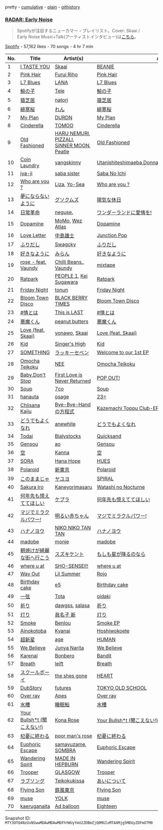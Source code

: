 pretty - [cumulative](/playlists/cumulative/37i9dQZF1DX4OR8pnFkwhR.md) - [plain](/playlists/plain/37i9dQZF1DX4OR8pnFkwhR) - [githistory](https://github.githistory.xyz/mackorone/spotify-playlist-archive/blob/main/playlists/plain/37i9dQZF1DX4OR8pnFkwhR)

### [RADAR: Early Noise ](https://open.spotify.com/playlist/37i9dQZF1DX4OR8pnFkwhR)

> Spotifyが注目するニューカマー・プレイリスト。Cover: Skaai / <br/>Early Noise Music+Talk\(アーティストインタビュー\)は<a href="spotify:show:5ILS4cRYK00Zs2ISBiAWCF">こちら</a>。

[Spotify](https://open.spotify.com/user/spotify) - 57,162 likes - 70 songs - 4 hr 7 min

| No. | Title | Artist(s) | Album | Length |
|---|---|---|---|---|
| 1 | [I TASTE YOU](https://open.spotify.com/track/4prrM0vuNMER7rQeZEiAHq) | [Skaai](https://open.spotify.com/artist/4L05lOQs0iZSVhrnnqS66E) | [BEANIE](https://open.spotify.com/album/0Unuh962T4V4QakKGMahUg) | 3:10 |
| 2 | [Pink Hair](https://open.spotify.com/track/62ZXOrUNBpa5DAiP3tE19s) | [Furui Riho](https://open.spotify.com/artist/6OgsusVzVrkzCvbXpv6GWh) | [Pink Hair](https://open.spotify.com/album/2M6ubuh4ne6Vjvrx8MUs2t) | 2:57 |
| 3 | [L7 Blues](https://open.spotify.com/track/3jlz3hv1rjQZSrrAtoRlXR) | [LANA](https://open.spotify.com/artist/4dEHIhldHT2U8CMQ6nNgDT) | [L7 Blues](https://open.spotify.com/album/4hACNva5MygOCnqS3xaTvg) | 2:21 |
| 4 | [鯨の子](https://open.spotify.com/track/1b1XlfWkqe6bAsi5go0Ppg) | [Tele](https://open.spotify.com/artist/2DesRdo7rppo0VC8cR3vsf) | [鯨の子](https://open.spotify.com/album/72OedMUACIRxK4gVHnPgKB) | 4:13 |
| 5 | [猿芝居](https://open.spotify.com/track/3LY9pxrkW6J3TTAL5ZwNuI) | [natori](https://open.spotify.com/artist/6WmXWHmfBMhupyIs8MSqtu) | [猿芝居](https://open.spotify.com/album/70T4FWkth5x4r4cAfUSxR7) | 2:55 |
| 6 | [緋寒桜](https://open.spotify.com/track/5sULK6Cv3JPYLNPhqvgtVh) | [れん](https://open.spotify.com/artist/2Hf3gzOBTpBaL0SqyPjX8m) | [緋寒桜](https://open.spotify.com/album/5eM2SDlq56qbYfuPTrgqsp) | 3:13 |
| 7 | [My Plan](https://open.spotify.com/track/2MKuMuQZbLOW16zXQksZse) | [DURDN](https://open.spotify.com/artist/5u1MCRvQ3cA2Y9BpLSZIeg) | [My Plan](https://open.spotify.com/album/5tnh0GwxdYRH5aVxVBm52e) | 3:43 |
| 8 | [Cinderella](https://open.spotify.com/track/3X5C1Q3V5dIsIKq2Duj0PK) | [TOMOO](https://open.spotify.com/artist/6rm1uaZjykvKCobTzRPs35) | [Cinderella](https://open.spotify.com/album/5OSFxPHnLpbNav9WmFU9VK) | 4:35 |
| 9 | [Old Fashioned](https://open.spotify.com/track/6ZWKRmmYetfk6LsEVbSIk6) | [HARU NEMURI](https://open.spotify.com/artist/3cn7Ujrlj3rdyuqmOYhBJT), [PIZZALI](https://open.spotify.com/artist/5AIqzRLM5XgtjdCjnbvJx7), [SiNNER MOON](https://open.spotify.com/artist/7uNmdZ8FJkmZjsHEQWM5Xw), [Peatle](https://open.spotify.com/artist/0iIymgyAW3hH5oY7kRMVsp) | [Old Fashioned](https://open.spotify.com/album/3Rv9kwdTjYAdyUsVLz2gZh) | 3:19 |
| 10 | [Coin Laundry](https://open.spotify.com/track/1qvK4SiFWA2wKKyPF6RR32) | [yangskinny](https://open.spotify.com/artist/3VVMRDGpbQR2SK9nHX3DW5) | [Utanishiteshimaeba,Donnakotodemoyurusarerutoomotteita](https://open.spotify.com/album/7dj8tTCDJt5KRM9rqCsPbb) | 3:42 |
| 11 | [jya\-ji](https://open.spotify.com/track/11cyQJ1nsaOPoIfQRqUZep) | [saba sister](https://open.spotify.com/artist/2E9ODwADhw1qvfO9BXAkGX) | [Saba No Ichi](https://open.spotify.com/album/4h0gEOGeWn8Dc22RJ0McFN) | 2:35 |
| 12 | [Who are you ?](https://open.spotify.com/track/5BbgSQt406V1N0G3S7sYWs) | [Liza](https://open.spotify.com/artist/2lt6QQR32fKGBooeTvd2wd), [Yo\-Sea](https://open.spotify.com/artist/0ayU6CR43tInomJqB9JfRw) | [Who are you ?](https://open.spotify.com/album/1itmOBTEkREB9z5WCRRfJX) | 2:56 |
| 13 | [夢にならないように](https://open.spotify.com/track/3akniqbPdq5nhh19QtxAq2) | [グソクムズ](https://open.spotify.com/artist/2pApTGoH8Np1rgRBPu4WJk) | [陽気な休日](https://open.spotify.com/album/6j9nxtP0BmchrWc9JkBT2G) | 4:28 |
| 14 | [日常革命](https://open.spotify.com/track/1Ej4gvxiMMXtD8uDnADCTT) | [neguse.](https://open.spotify.com/artist/7jiFTNRWSw8zYgUj9wNJld) | [ワンダーランドに愛情を!](https://open.spotify.com/album/52s8JzniZA0dZA1D6sQOih) | 4:33 |
| 15 | [Dopamine](https://open.spotify.com/track/6IR2NAuk2mkpGS1MeOkKJw) | [MoMo](https://open.spotify.com/artist/5gwaQTfKLp93WjE9qllzRW), [Wez Atlas](https://open.spotify.com/artist/6fDdl8sluLiRg4fbrqMoeQ) | [Dopamine](https://open.spotify.com/album/7sNLkCLjRzBFvRMa8qj1eD) | 2:24 |
| 16 | [Love Letter](https://open.spotify.com/track/0p771me5mgbzHgZekj3iXD) | [中島雄士](https://open.spotify.com/artist/2FRIJWTtnozd9tZ0jH8CmN) | [Junction Pop](https://open.spotify.com/album/6Fm1I5GiQwoxjYTXPZS4f9) | 3:44 |
| 17 | [ふりだし](https://open.spotify.com/track/56wpNTB0ormf1aja4r2OFX) | [Swagcky](https://open.spotify.com/artist/7b7V60vgvYGdfrPmCYHfrj) | [ふりだし](https://open.spotify.com/album/5kRfjdpnQwvgn25RrUofl6) | 3:35 |
| 18 | [好きなように](https://open.spotify.com/track/3tLyaiz0o1oKcibp8NaZK3) | [みらん](https://open.spotify.com/artist/2yfpy1pbfniKZ3I4rMjKnX) | [好きなように](https://open.spotify.com/album/6vvPUBVIrAEPXB9nkrhmsX) | 3:15 |
| 19 | [rose \- feat\. Vaundy](https://open.spotify.com/track/72DWkd9AazMHYDafzpq4XF) | [Chilli Beans.](https://open.spotify.com/artist/48apiuEaHdddhdRvfFjPB7), [Vaundy](https://open.spotify.com/artist/2IUl3m1H1EQ7QfNbNWvgru) | [mixtape](https://open.spotify.com/album/3kbR4fhps595HxImAmVHvY) | 3:07 |
| 20 | [Ratpark](https://open.spotify.com/track/451krgfVbiNmFxAIXTGQjL) | [PEOPLE 1](https://open.spotify.com/artist/2llRPLPOCvnAiUozItvPsU), [Kei Sugawara](https://open.spotify.com/artist/7xlTOxmnztZVNgoPlMV6YS) | [Ratpark](https://open.spotify.com/album/3B88ap6PgLfLt41faNFPsN) | 3:32 |
| 21 | [Friday Night](https://open.spotify.com/track/59O01qCMVHWOsyJRHpKPNL) | [tonun](https://open.spotify.com/artist/4eF1tYcUa9voNDX7xVTrZG) | [Friday Night](https://open.spotify.com/album/6dNszo04S4P26VRdTUGP0K) | 3:31 |
| 22 | [Bloom Town Disco](https://open.spotify.com/track/4KAFgQqkNSPdDAyeMLvUE7) | [BLACK BERRY TIMES](https://open.spotify.com/artist/4J8XXHJfFASivijCfQwIj7) | [Bloom Town Disco](https://open.spotify.com/album/4U25KH02PxTYHtRSsIVp2G) | 3:34 |
| 23 | [\#情とは](https://open.spotify.com/track/4Lf4diEdzh2jwa9TnXxxjE) | [This is LAST](https://open.spotify.com/artist/4wW9Mak1gx2PnswYDpHmA1) | [\#情とは](https://open.spotify.com/album/6cC8UvmqdRY7BuTwsksak6) | 4:50 |
| 24 | [悪魔くん](https://open.spotify.com/track/1dfN1UyFFMMnUf1nb0glwG) | [peanut butters](https://open.spotify.com/artist/54hEgY8Ut3i0OriX1fELbP) | [悪魔くん](https://open.spotify.com/album/5kSNrVSQsOCifIzOQkNzuB) | 2:42 |
| 25 | [Love \(feat\. Skaai\)](https://open.spotify.com/track/33WmukupZpPsnobClDyZzs) | [yonawo](https://open.spotify.com/artist/61VsO6rn8khCQDSRp8tTeZ), [Skaai](https://open.spotify.com/artist/4L05lOQs0iZSVhrnnqS66E) | [Love \(feat\. Skaai\)](https://open.spotify.com/album/3CTierTEtJQyHX3s6XlEUd) | 4:18 |
| 26 | [Kid](https://open.spotify.com/track/7zKieV1uXBhucwmYM4sCzW) | [Singer's High](https://open.spotify.com/artist/4xI10jfncyX27yytrVJ2Ar) | [Kid](https://open.spotify.com/album/2yoIDnfb9b819VS5hsh9MZ) | 3:30 |
| 27 | [SOMETHING](https://open.spotify.com/track/0YUWGLoMy9Uc2W0HiBHtmp) | [ラッキーセベン](https://open.spotify.com/artist/6i96AnwBuNfWOyMz7OHYWx) | [Welcome to our 1st EP](https://open.spotify.com/album/65z861iUxO3B5gmr57bco5) | 3:18 |
| 28 | [Omocha Teikoku](https://open.spotify.com/track/3WpKIipnEpE5hSDbjqTnne) | [NEE](https://open.spotify.com/artist/1gh7KnvnbRnc1gXEPuV8KH) | [Omocha Teikoku](https://open.spotify.com/album/43wX4DrD0IYYtMhlfiYevx) | 3:02 |
| 29 | [Baby,Don't Stop](https://open.spotify.com/track/3xK3nC2M3FqxLBJ4MnXITr) | [First Love is Never Returned](https://open.spotify.com/artist/5TSbFJ8iUw0NTXGU9cmasG) | [POP OUT!](https://open.spotify.com/album/1VfpN0zgdLujwepllGpJVo) | 3:09 |
| 30 | [Soup](https://open.spotify.com/track/6UHbnHQHQcFlhtEVwOVVQT) | [7co](https://open.spotify.com/artist/6NufSYYINeynKg28cGEB2p) | [Soup](https://open.spotify.com/album/0wp5HjYpk5v6SLU8QUmDjX) | 3:30 |
| 31 | [hanauta](https://open.spotify.com/track/4jup6UZ6V2MJ94Ji0AB7hk) | [osage](https://open.spotify.com/artist/4PC4yqIacQxiKL43y2Ml5x) | [23=](https://open.spotify.com/album/4ZD1VhC0IGaLac9meKgNii) | 2:54 |
| 32 | [Chiisana Kaiju](https://open.spotify.com/track/4bnNLpqdv1N5SjtWzmLhL7) | [Bye\-Bye\-Handの方程式](https://open.spotify.com/artist/6IIf2Pbh4lI8Jz7MvknzIf) | [Kazemachi Toppu Club\-EP](https://open.spotify.com/album/7yr0HcSzr5QYJ57Z9FuUJU) | 3:03 |
| 33 | [どうでもよくなれ](https://open.spotify.com/track/1HloaDHtP0xBQOsG7iUdX0) | [anewhite](https://open.spotify.com/artist/1t3Ztvll4l7XhrpkePZKfM) | [どうでもよくなれ](https://open.spotify.com/album/2KRvTKJjSSuSIxyfqzvtj7) | 3:27 |
| 34 | [Todai](https://open.spotify.com/track/1Zcmka6ZS0KHmFSvEJdQSZ) | [Bialystocks](https://open.spotify.com/artist/3y24PAHjsJ3rWvMWERM7Oe) | [Quicksand](https://open.spotify.com/album/2Lb2A5WI9ti7WlJG8f1Gte) | 2:54 |
| 35 | [Gensou](https://open.spotify.com/track/1CXHyiojJVoZFDBtrhqWvz) | [ao](https://open.spotify.com/artist/5NUhVvh0ERaLUcVqbUfDhK) | [Gensou](https://open.spotify.com/album/6cn5LTnUmif9ro3cgI3Va6) | 3:03 |
| 36 | [空](https://open.spotify.com/track/1lwv5k50GkovuXJLFzm6lG) | [Kanna](https://open.spotify.com/artist/47U5PirBYuleMsuD307qej) | [空](https://open.spotify.com/album/45BX1MKbn08yZfKpApLo0v) | 3:09 |
| 37 | [SORA](https://open.spotify.com/track/3dGWJ8UlemnEV4WycKW3hd) | [Hana Hope](https://open.spotify.com/artist/0HRps5F3fAsPL6QmFCdK7a) | [HUES](https://open.spotify.com/album/019fqb5ajmLWkD57gViVvo) | 2:52 |
| 38 | [Polaroid](https://open.spotify.com/track/7e1jexFzFNed1Ovw45S798) | [新東京](https://open.spotify.com/artist/4z1tFGABx36ganyB3MZEK0) | [Polaroid](https://open.spotify.com/album/0VxTDHLoZJmKFCKsxUjBYf) | 3:14 |
| 39 | [このままじゃ](https://open.spotify.com/track/2HIp2q3CAjJTxSsVfEKlni) | [ヤユヨ](https://open.spotify.com/artist/0JUlkKazTRFzIGvtMe1d1c) | [SPIRAL](https://open.spotify.com/album/3YS2w784zqJBCAVGbsubJW) | 4:33 |
| 40 | [Sakura Iro](https://open.spotify.com/track/3gJXVq7BuBcZIdiTbPWwU2) | [Kaneyorimasaru](https://open.spotify.com/artist/5h5smZjPHUEDyYNuafjehf) | [Watashi no Nocturne](https://open.spotify.com/album/7joB2NhzGfyUPa5M71epsi) | 3:52 |
| 41 | [何年先も憶えててほしい](https://open.spotify.com/track/79OJr7RyMwOCupcDtZSX9Y) | [ケプラ](https://open.spotify.com/artist/1vJQ33eLhZQw9PHiHoA8ZJ) | [何年先も憶えててほしい](https://open.spotify.com/album/6si9mH4mbMYsLa8RBRLHCJ) | 4:02 |
| 42 | [マジでミラクルパワー!](https://open.spotify.com/track/1YOQbt8vUObRmTpz0LjTQV) | [明るい赤ちゃん](https://open.spotify.com/artist/4XU1iGcrARM9uqtvGoGuER) | [マジでミラクルパワー!](https://open.spotify.com/album/6RWJVoG6NYfObvpPxvijx6) | 3:22 |
| 43 | [ハナノヨウ](https://open.spotify.com/track/5WwC895TwQsdgxiH9qkuq5) | [NIKO NIKO TAN TAN](https://open.spotify.com/artist/1A6I0Pth32o41Soay7HhZb) | [ハナノヨウ](https://open.spotify.com/album/1NORsBbP4WjmIBG2P8OsCt) | 3:52 |
| 44 | [madobe](https://open.spotify.com/track/0Wv7cs0HUehMsORxNqxsOM) | [monje](https://open.spotify.com/artist/5UqQ3L8MFnpqFHW2oUy56Y) | [madobe](https://open.spotify.com/album/2S6EUHavhFEhjD2bhUAmQ0) | 4:05 |
| 45 | [朝焼けが綺麗な街へ行こう](https://open.spotify.com/track/0tEosCdxAJ0ofky8s2YD71) | [スズキケント](https://open.spotify.com/artist/4LjPOp1UJAb7EKUkW2MLnX) | [もしも星が降るのなら](https://open.spotify.com/album/3iw8C6olIL1pRMezEZCMH7) | 3:32 |
| 46 | [where u at](https://open.spotify.com/track/03wAnOcM3XF4o3dzcvovyx) | [SHO\-SENSEI!!](https://open.spotify.com/artist/6JGm1QXoCHtzV2oKcAu2Xc) | [where u at](https://open.spotify.com/album/5ux6e6jvKDATPiaLHBr3NI) | 2:15 |
| 47 | [Way Out](https://open.spotify.com/track/3skjdXkwKRGOnIZg95PRSn) | [Lil Summer](https://open.spotify.com/artist/2ZcEafNbbvNXalNGKnHRCX) | [Rojo](https://open.spotify.com/album/73H63suVDZJOerme5g7CcK) | 3:00 |
| 48 | [Birthday cake](https://open.spotify.com/track/6PtoEYfD0CoX25YXFfOpVV) | [e5](https://open.spotify.com/artist/5UOj6C1InE5WTmBXNuemt4) | [Birthday cake](https://open.spotify.com/album/2Ic4CpxVql5ZW00ZRHWbcg) | 1:52 |
| 49 | [一弦](https://open.spotify.com/track/05uQEjzJxKTpGXbB0el7lX) | [Tota](https://open.spotify.com/artist/5WIXXPkyVYncLscyUbDrpi) | [oidaki](https://open.spotify.com/album/5ruTjVEuHfYAsVcV53GIU9) | 3:34 |
| 50 | [祈り](https://open.spotify.com/track/7HPycbZx8VSAwN1tOdy4Ty) | [dawgss](https://open.spotify.com/artist/4lERMAZbN3ikLhkJga3NHR), [salasa](https://open.spotify.com/artist/5WcurhZ9M2BpSQWhUC4oPc) | [祈り](https://open.spotify.com/album/7HytM9B1Hbl3MDAMKdE5c6) | 3:37 |
| 51 | [灯り](https://open.spotify.com/track/6KFq8QrhFWxquhE4Kz0SjS) | [眞名子 新](https://open.spotify.com/artist/5LwF68vjoBv2DWlUZNGa0G) | [灯り](https://open.spotify.com/album/5FOzwzqAslUU7oX5HitDW7) | 4:46 |
| 52 | [Smoke](https://open.spotify.com/track/4TaQ2FrgZ8cjjqHyXtdnrn) | [Benlou](https://open.spotify.com/artist/4sECzRxkhQ0LmFaufbgbKj) | [Smoke EP](https://open.spotify.com/album/11G0nq5QtWDxjsd8L7u8m3) | 3:34 |
| 53 | [Ainokotoba](https://open.spotify.com/track/5Uup610DZkCjPXsEoyDyRN) | [Kyanai](https://open.spotify.com/artist/42ogLtXLVjZryRz9j1zvOm) | [Hoshiwokoete](https://open.spotify.com/album/1njyK2fybU7atqcwGkOo20) | 4:23 |
| 54 | [超新星](https://open.spotify.com/track/1LMBCAzPddcDx3rwb3LaSp) | [age](https://open.spotify.com/artist/4LUAh1USHuVZQZsEuovdLg) | [HUMAN](https://open.spotify.com/album/2ff6i92pRXmlG5QpKDOeuU) | 3:36 |
| 55 | [We Believe](https://open.spotify.com/track/76C15TFRqossFXSRyQrxXJ) | [Junya Narita](https://open.spotify.com/artist/2wh4NOBvfcF2S8z9jr6XBF) | [We Believe](https://open.spotify.com/album/6qGSbUJeV64cm1wy164bgd) | 3:15 |
| 56 | [Karenai](https://open.spotify.com/track/2WnLirfXdCS0tcSNoHUZKp) | [Bonbero](https://open.spotify.com/artist/4XOzeKvdkxm12dE22GJrpM) | [Bandit](https://open.spotify.com/album/4kgeOVKTBb6Ng0Cz4ehinv) | 2:21 |
| 57 | [Breath](https://open.spotify.com/track/6yZ8jfLRNv4LT9eH4tkDqo) | [leift](https://open.spotify.com/artist/57gMLz4GGinuQk4YnwwNv3) | [Breath](https://open.spotify.com/album/3vhP0VsvbiEWQIicYU6S8Z) | 2:44 |
| 58 | [スクールボーイ](https://open.spotify.com/track/1Eb9z5jcDZnRfNiMraPHfk) | [the shes gone](https://open.spotify.com/artist/689D5sYXTKmpBXqAkAu0H7) | [HEART](https://open.spotify.com/album/0u1S82PGHIoNsvHTLuy0Nz) | 4:00 |
| 59 | [DubStory](https://open.spotify.com/track/7rnbYYEaz20FaXfpzUHkqq) | [futures](https://open.spotify.com/artist/2wtFS2xpKzmzVCD1k9vhI6) | [TOKYO OLD SCHOOL](https://open.spotify.com/album/6MnBxETQ3RwIKPvqpU5ssb) | 4:30 |
| 60 | [Over ray](https://open.spotify.com/track/5ANdXaACXF2DabMGSxrEeh) | [Apes](https://open.spotify.com/artist/0kbl25Zya0X7bHFgPLcXQ4) | [Over ray](https://open.spotify.com/album/6Q2iWWJqbeFpBsJDoH2fEz) | 4:07 |
| 61 | [水槽](https://open.spotify.com/track/7mJTT8IDHtx4HviSrlbYT6) | [睡眠船](https://open.spotify.com/artist/4OHZtD9DHyBp9nqSizvBff) | [水槽](https://open.spotify.com/album/59L3BXfmsvz9zk66xcAIzy) | 3:44 |
| 62 | [Your Bullsh\*t \(聞こえない!\)](https://open.spotify.com/track/0puaqb1rCwuMi97rRTZiQW) | [Kona Rose](https://open.spotify.com/artist/0mGt3la29cRNic4G2pQ0HN) | [Your Bullsh\*t \(聞こえない!\)](https://open.spotify.com/album/2L5xHhXjyaj4mW1KSN1ZN1) | 2:50 |
| 63 | [杞憂に終わる](https://open.spotify.com/track/2axjzLzEPS1josrCv6Fvaz) | [poor man's rose](https://open.spotify.com/artist/63OLmcaJaxBiEEq9JRl7E1) | [杞憂に終わる](https://open.spotify.com/album/3hzwmQWL89F5zgzzG2hnPB) | 3:24 |
| 64 | [Euphoric Escape](https://open.spotify.com/track/3J50EjeL59ZYfJAYmWdLdW) | [samayuzame](https://open.spotify.com/artist/35rpDiXIsvLFJx0KaGvxK2), [SOMBRA](https://open.spotify.com/artist/4FsJdqeI2pBKVDyhGm19Dw) | [Euphoric Escape](https://open.spotify.com/album/6gMqQPVrchyoXtf1aKVnCw) | 3:23 |
| 65 | [Wandering Spirit](https://open.spotify.com/track/6E30fAWCLP4LFusJMZKgq0) | [MADE IN HEPBURN](https://open.spotify.com/artist/5Kb7tK7462ltHK5KtX2tAq) | [Wandering Spirit](https://open.spotify.com/album/7M8RbyJXruRleU2wScVMkI) | 3:38 |
| 66 | [Trooper](https://open.spotify.com/track/5DCVWDjWmvO5ZNuXMhPkwA) | [GLASGOW](https://open.spotify.com/artist/3FUuWzheFLPGP7tm5lpjxM) | [Trooper](https://open.spotify.com/album/5ClVP2CfjPYSX5fztMhjei) | 3:18 |
| 67 | [ラブソング](https://open.spotify.com/track/1OOpz8FwsB7h1YrFEHfwha) | [Teikokukissa](https://open.spotify.com/artist/3Ea1v0dzfa8Q8hVc4qWqFQ) | [あいについて](https://open.spotify.com/album/4yhCBM3SysopK5WedJDCgw) | 3:02 |
| 68 | [Flying Son](https://open.spotify.com/track/72BAt7jfsMZrSu99Jns0Ax) | [鉄風東京](https://open.spotify.com/artist/2dcQMsKiEfgJ9t7GolC4rn) | [Flying Son](https://open.spotify.com/album/0pCgjJk5SFy6HiptKInlil) | 4:22 |
| 69 | [muse](https://open.spotify.com/track/6XWpWjw67Zi5edXcbUnqQV) | [YOLK](https://open.spotify.com/artist/2xYLcZf0kXruMDlEeiGaIn) | [muse](https://open.spotify.com/album/2TyNsyTZjsX4Zv0VurnFvk) | 4:00 |
| 70 | [kaeruganaita](https://open.spotify.com/track/5bnapoAO0zeRr3PImFCywz) | [Ad balloon](https://open.spotify.com/artist/7bAPJzoHMgsEvbPRY0g35G) | [Eighteen](https://open.spotify.com/album/3ECzUzQZ8mjos4TW7ELL1T) | 7:37 |

Snapshot ID: `MTY3OTQ4NzUxNSwwMDAwMDAwMDFhYWUyYmU2ZDBmZjQ0MGIxMTA4Mjg5MDUyZDFmOTM0`
